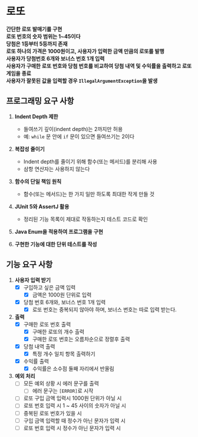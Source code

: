 # 로또
**간단한 로또 발매기를 구현**<br>
**로또 번호의 숫자 범위는 1~45이다**<br>
**당첨은 1등부터 5등까지 존재**<br>
**로또 하나의 가격은 1000원이고, 사용자가 입력한 금액 만큼의 로또를 발행**<br>
**사용자가 당첨번호 6개와 보너스 번호 1개 입력**<br>
**사용자가 구매한 로또 번호와 당첨 번호를 비교하여 당첨 내역 및 수익률을 출력하고 로또 게임을 종료**<br>
**사용자가 잘못된 값을 입력할 경우 `IllegalArgumentException`을 발생**

## 프로그래밍 요구 사항

1. **Indent Depth 제한**
    - 들여쓰기 깊이(indent depth)는 2까지만 허용
    - 예: `while` 문 안에 `if` 문이 있으면 들여쓰기는 2이다

2. **복잡성 줄이기**
    - Indent depth를 줄이기 위해 함수(또는 메서드)를 분리해 사용
    - 삼항 연산자는 사용하지 않는다

3. **함수의 단일 책임 원칙**
    - 함수(또는 메서드)는 한 가지 일만 하도록 최대한 작게 만들 것

4. **JUnit 5와 AssertJ 활용**
    - 정리된 기능 목록이 제대로 작동하는지 테스트 코드로 확인
5. **Java Enum을 적용하여 프로그램을 구현**

6. **구현한 기능에 대한 단위 테스트를 작성**

## 기능 요구 사항

1. **사용자 입력 받기**
    - [x] 구입하고 싶은 금액 입력
        - [x] 금액은 1000원 단위로 입력
    - [x] 당첨 번호 6개와, 보너스 번호 1개 입력
        - [x] 로또 번호는 중복되지 않아야 하며, 보너스 번호는 따로 입력 받는다.
2. **출력**
    - [x] 구매한 로또 번호 출력
        - [x] 구매한 로또의 개수 출력
        - [x] 구매한 로또 번호는 오름차순으로 정렬후 출력
    - [x] 당첨 내역 출력
        - [x] 특정 개수 일치 항목 출력하기
    - [x] 수익률 출력
        - [x] 수익률은 소수점 둘째 자리에서 반올림
3. **예외 처리**
    - [ ] 모든 예외 상황 시 에러 문구를 출력
      - [ ] 에러 문구는 `[ERROR]`로 시작
    - [ ] 로또 구입 금액 입력시 1000원 단위가 아닐 시 
    - [ ] 로또 번호 입력 시 1 ~ 45 사이의 숫자가 아닐 시
    - [ ] 중복된 로또 번호가 있을 시
    - [ ] 구입 금액 입력할 때 정수가 아닌 문자가 입력 시
    - [ ] 로또 번호 입력 시 정수가 아닌 문자가 입력 시

